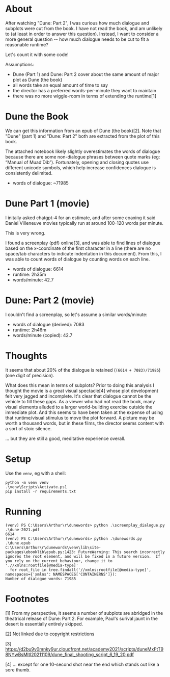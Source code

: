 # About

After watching "Dune: Part 2", I was curious how much dialogue and subplots were cut from the book.
I have not read the book, and am unlikely to (at least in order to answer this question).
Instead, I want to consider a more general question -- how much dialogue needs to be cut to fit a reasonable runtime?

Let's count it with some code!

Assumptions:
* Dune (Part 1) and Dune: Part 2 cover about the same amount of major plot as Dune (the book)
* all words take an equal amount of time to say
* the director has a preferred words-per-minute they want to maintain
* there was no more wiggle-room in terms of extending the runtime[1]

# Dune the Book
We can get this information from an epub of Dune (the book)[2]. Note that "Dune" (part 1) and "Dune: Part 2" both are extracted from the plot of this book.

The attached notebook likely slightly overestimates the words of dialogue because there are some non-dialogue phrases between quote marks (eg: “Manual of Muad’Dib”). Fortunately, opening and closing quotes use different unicode symbols, which help increase confidences dialogue is consistently delimited.

* words of dialogue: ~71985

# Dune Part 1 (movie)

I initally asked chatgpt-4 for an estimate, and after some coaxing it said Daniel Villeneuve movies typically run at around 100-120 words per minute.

This is very wrong.

I found a screenplay (pdf) online[3], and was able to find lines of dialogue based on the x-coordinate of the first character in a line (there are no space/tab characters to indicate indentation in this document). From this, I was able to count words of dialogue by counting words on each line.

* words of dialogue: 6614
* runtime: 2h35m
* words/minute: 42.7

# Dune: Part 2 (movie)

I couldn't find a screenplay, so let's assume a similar words/minute:

* words of dialogue (derived): 7083
* runtime: 2h46m
* words/minute (copied): 42.7

# Thoughts

It seems that about 20% of the dialogue is retained (`(6614 + 7083)/71985`) (one digit of precision).

What does this mean in terms of subplots?
Prior to doing this analysis I thought the movie is a great visual spectacle[4] whose plot development felt very jagged and incomplete.
It's clear that dialogue cannot be the vehicle to fill these gaps.
As a viewer who had not read the book, many visual elements alluded to a larger world-building exercise outside the immediate plot. And this seems to have been taken at the expense of using that runtime/visual stimulus to move the plot forward.
A picture may be worth a thousand words, but in these films, the director seems content with a sort of stoic silence.

... but they are still a good, meditative experience overall.

# Setup

Use the `venv`, eg with a shell:
```
python -m venv venv
.\venv\Scripts\Activate.ps1
pip install -r requirements.txt
```

# Running

```
(venv) PS C:\Users\Arthur\r\dunewords> python .\screenplay_dialogue.py .\dune-2021.pdf
6614
(venv) PS C:\Users\Arthur\r\dunewords> python .\dunewords.py .\dune.epub
C:\Users\Arthur\r\dunewords\venv\lib\site-packages\ebooklib\epub.py:1423: FutureWarning: This search incorrectly ignores the root element, and will be fixed in a future version.  If you rely on the current behaviour, change it to './/xmlns:rootfile[@media-type]'
  for root_file in tree.findall('//xmlns:rootfile[@media-type]', namespaces={'xmlns': NAMESPACES['CONTAINERNS']}):
Number of dialogue words: 71985
```

# Footnotes

[1] From my perspective, it seems a number of subplots are abridged in the theatrical release of Dune: Part 2. For example, Paul's surival jaunt in the desert is essentially entirely skipped.

[2] Not linked due to copyright restrictions

[3] https://d2bu9v0mnky9ur.cloudfront.net/academy2021/scripts/duneMxFtT98NYwBsMltl20211109/dune_final_shooting_script_6_19_20.pdf

[4] ... except for one 10-second shot near the end which stands out like a sore thumb.